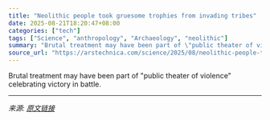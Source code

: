 ```yaml
---
title: "Neolithic people took gruesome trophies from invading tribes"
date: 2025-08-21T18:20:47+08:00
categories: ["tech"]
tags: ["Science", "anthropology", "Archaeology", "neolithic"]
summary: "Brutal treatment may have been part of \"public theater of violence\" celebrating victory in battle."
source_url: "https://arstechnica.com/science/2025/08/neolithic-people-took-gruesome-trophies-from-invading-tribes/"
---
```


Brutal treatment may have been part of "public theater of violence" celebrating victory in battle.

---

*来源: [原文链接](https://arstechnica.com/science/2025/08/neolithic-people-took-gruesome-trophies-from-invading-tribes/)*
